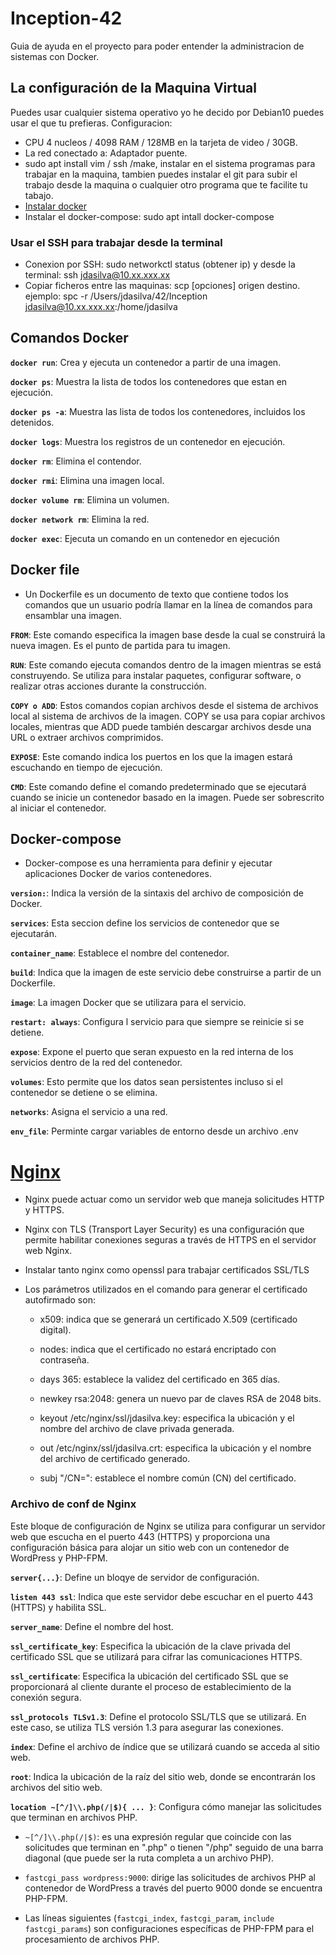 
# Inception-42
Guia de ayuda en el proyecto para poder entender la administracion de sistemas con Docker.

## La configuración de la Maquina Virtual
Puedes usar cualquier sistema operativo yo he decido por Debian10 puedes usar el que tu prefieras.
Configuracion:
- CPU 4 nucleos / 4098 RAM / 128MB en la tarjeta de video / 30GB.
- La red conectado a: Adaptador puente.
- sudo apt install vim / ssh /make, instalar en el sistema programas para trabajar en la maquina, tambien puedes instalar el git para subir el trabajo desde la maquina o cualquier otro programa que te facilite tu tabajo.
- [Instalar docker](https://docs.docker.com/engine/install/debian/)
- Instalar el docker-compose: sudo apt intall docker-compose
### Usar el SSH para trabajar desde la terminal
- Conexion por SSH: sudo networkctl status (obtener ip) y desde la terminal: ssh jdasilva@10.xx.xxx.xx
- Copiar ficheros entre las maquinas: scp [opciones] origen destino. ejemplo: spc -r /Users/jdasilva/42/Inception jdasilva@10.xx.xxx.xx:/home/jdasilva

## Comandos Docker
**`docker run`**: Crea y ejecuta un contenedor a partir de una imagen.

**`docker ps`**: Muestra la lista de todos los contenedores que estan en ejecución.

**`docker ps -a`**: Muestra las lista de todos los contenedores, incluidos los detenidos.

**`docker logs`**: Muestra  los registros de un contenedor en ejecución.

**`docker rm`**: Elimina el contendor.

**`docker rmi`**: Elimina una imagen local.

**`docker volume rm`**: Elimina un volumen.

**`docker network rm`**: Elimina la red.

**`docker exec`**: Ejecuta un comando en un contenedor en ejecución

## Docker file
- Un Dockerfile es un documento de texto que contiene todos los comandos que un usuario podría llamar en la línea de comandos para ensamblar una imagen.

**`FROM`**: Este comando especifica la imagen base desde la cual se construirá la nueva imagen. Es el punto de partida para tu imagen.

**`RUN`**: Este comando ejecuta comandos dentro de la imagen mientras se está construyendo. Se utiliza para instalar paquetes, configurar software, o realizar otras acciones durante la construcción.

**`COPY o ADD`**: Estos comandos copian archivos desde el sistema de archivos local al sistema de archivos de la imagen. COPY se usa para copiar archivos locales, mientras que ADD puede también descargar archivos desde una URL o extraer archivos comprimidos.

**`EXPOSE`**: Este comando indica los puertos en los que la imagen estará escuchando en tiempo de ejecución.

**`CMD`**: Este comando define el comando predeterminado que se ejecutará cuando se inicie un contenedor basado en la imagen. Puede ser sobrescrito al iniciar el contenedor.


## Docker-compose
- Docker-compose es una herramienta para definir y ejecutar aplicaciones Docker de varios contenedores.

**`version:`**: Indica la versión de la sintaxis del archivo de composición de Docker.

**`services`**: Esta seccion define los servicios de contenedor que se ejecutarán.

**`container_name`**: Establece el nombre del contenedor.

**`build`**: Indica que la imagen de este servicio debe construirse a partir de un Dockerfile.

**`image`**: La imagen Docker que se utilizara para el servicio.

**`restart: always`**: Configura l servicio para que siempre se reinicie si se detiene.

**`expose`**: Expone el puerto que seran expuesto en la red interna de los servicios dentro de la red del contenedor.

**`volumes`**: Esto permite que los datos sean persistentes incluso si el contenedor se detiene o se elimina.

**`networks`**: Asigna el servicio a una red.

**`env_file`**: Perminte cargar variables de entorno desde un archivo .env

# [Nginx](https://hub.docker.com/_/nginx)
- Nginx puede actuar como un servidor web que maneja solicitudes HTTP y HTTPS.

- Nginx con TLS (Transport Layer Security) es una configuración que permite habilitar conexiones seguras a través de HTTPS en el servidor web Nginx.

- Instalar tanto nginx como openssl para trabajar certificados SSL/TLS
 
- Los parámetros utilizados en el comando para generar el certificado autofirmado son:

	- x509: indica que se generará un certificado X.509 (certificado digital).

	- nodes: indica que el certificado no estará encriptado con contraseña.

	- days 365: establece la validez del certificado en 365 días.

	- newkey rsa:2048: genera un nuevo par de claves RSA de 2048 bits.

	- keyout /etc/nginx/ssl/jdasilva.key: especifica la ubicación y el nombre del archivo de clave privada generada.

	- out /etc/nginx/ssl/jdasilva.crt: especifica la ubicación y el nombre del archivo de certificado generado.

	- subj "/CN=": establece el nombre común (CN) del certificado.

### Archivo de conf de Nginx
Este bloque de configuración de Nginx se utiliza para configurar un servidor web que escucha en el puerto 443 (HTTPS) y proporciona una configuración básica para alojar un sitio web con un contenedor de WordPress y PHP-FPM.

**`server{...}`**: Define un bloqye de servidor de configuración.

**`listen 443 ssl`**: Indica que este servidor debe escuchar en el puerto 443 (HTTPS) y habilita SSL.

**`server_name`**: Define el nombre del host.

**`ssl_certificate_key`**: Especifica la ubicación de la clave privada del certificado SSL que se utilizará para cifrar las comunicaciones HTTPS.

**`ssl_certificate`**: Especifica la ubicación del certificado SSL que se proporcionará al cliente durante el proceso de establecimiento de la conexión segura.

**`ssl_protocols TLSv1.3`**: Define el protocolo SSL/TLS que se utilizará. En este caso, se utiliza TLS versión 1.3 para asegurar las conexiones.

**`index`**: Define el archivo de índice que se utilizará cuando se acceda al sitio web.

**`root`**: Indica la ubicación de la raíz del sitio web, donde se encontrarán los archivos del sitio web.

**`location ~[^/]\\.php(/|$){ ... }`**: Configura cómo manejar las solicitudes que terminan en archivos PHP.
- `~[^/]\\.php(/|$)`: es una expresión regular que coincide con las solicitudes que terminan en ".php" o tienen "/php" seguido de una barra diagonal (que puede ser la ruta completa a un archivo PHP).

- `fastcgi_pass wordpress:9000`: dirige las solicitudes de archivos PHP al contenedor de WordPress a través del puerto 9000 donde se encuentra PHP-FPM.

- Las líneas siguientes (`fastcgi_index`, `fastcgi_param`, `include fastcgi_params`) son configuraciones específicas de PHP-FPM para el procesamiento de archivos PHP.
